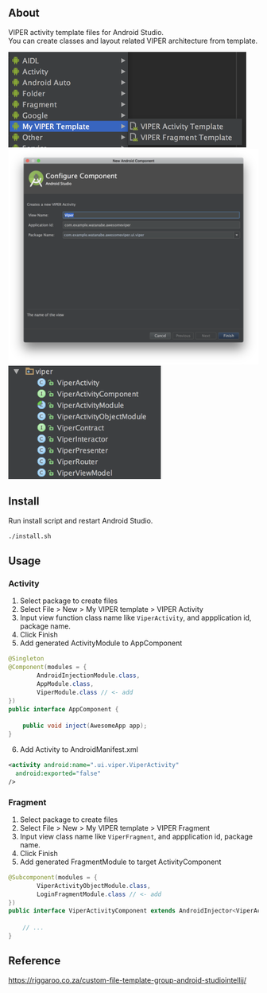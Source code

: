## About

VIPER activity template files for Android Studio.  
You can create classes and layout related VIPER architecture from template.

<img width="479" src="./image/img_1.png">

<img width="800" src="./image/img_2.png">

<img width="307" src="./image/img_3.png">

## Install

Run install script and restart Android Studio.

```bash
./install.sh
```

## Usage

### Activity

1. Select package to create files
2. Select File > New > My VIPER template > VIPER Activity
3. Input view function class name like `ViperActivity`, and appplication id, package name.
4. Click Finish
5. Add generated ActivityModule to AppComponent

```java
@Singleton
@Component(modules = {
        AndroidInjectionModule.class,
        AppModule.class,
        ViperModule.class // <- add
})
public interface AppComponent {

    public void inject(AwesomeApp app);
}
```

6. Add Activity to AndroidManifest.xml

```xml
<activity android:name=".ui.viper.ViperActivity"
  android:exported="false"
/>
```

### Fragment

1. Select package to create files
2. Select File > New > My VIPER template > VIPER Fragment
3. Input view class name like `ViperFragment`, and appplication id, package name.
4. Click Finish
5. Add generated FragmentModule to target ActivityComponent


```java
@Subcomponent(modules = {
        ViperActivityObjectModule.class,
        LoginFragmentModule.class // <- add
})
public interface ViperActivityComponent extends AndroidInjector<ViperActivity> {

    // ...
}
```


## Reference

https://riggaroo.co.za/custom-file-template-group-android-studiointellij/
